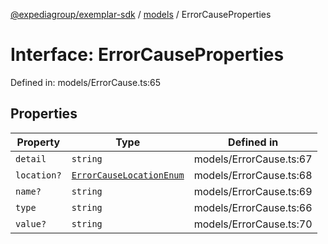 [@expediagroup/exemplar-sdk](../../index.md) / [models](../index.md) / ErrorCauseProperties

# Interface: ErrorCauseProperties

Defined in: models/ErrorCause.ts:65

## Properties

| Property | Type | Defined in |
| ------ | ------ | ------ |
| <a id="detail"></a> `detail` | `string` | models/ErrorCause.ts:67 |
| <a id="location"></a> `location?` | [`ErrorCauseLocationEnum`](../type-aliases/ErrorCauseLocationEnum.md) | models/ErrorCause.ts:68 |
| <a id="name"></a> `name?` | `string` | models/ErrorCause.ts:69 |
| <a id="type"></a> `type` | `string` | models/ErrorCause.ts:66 |
| <a id="value"></a> `value?` | `string` | models/ErrorCause.ts:70 |
